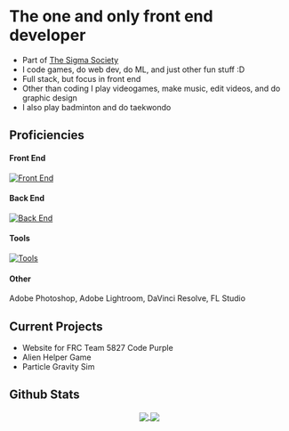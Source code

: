 # The one and only front end developer

- Part of [The Sigma Society](https://github.com/TheSigmaSociety)
- I code games, do web dev, do ML, and just other fun stuff :D
- Full stack, but focus in front end
- Other than coding I play videogames, make music, edit videos, and do graphic design
- I also play badminton and do taekwondo

## Proficiencies
#### Front End
[![Front End](https://skillicons.dev/icons?i=html,css,js,react,tailwind,nextjs,md,figma)](https://skillicons.dev)

#### Back End
[![Back End](https://skillicons.dev/icons?i=py,cs,java,fastapi)](https://skillicons.dev)

#### Tools
[![Tools](https://skillicons.dev/icons?i=github,git,vscode,visualstudio,eclipse,unity,npm,vercel)](https://skillicons.dev)

#### Other
Adobe Photoshop, Adobe Lightroom, DaVinci Resolve, FL Studio

## Current Projects
- Website for FRC Team 5827 Code Purple
- Alien Helper Game
- Particle Gravity Sim

## Github Stats

<p align="center">
  <a href="https://github.com/anuraghazra/github-readme-stats" align="center">
    <img align="center" src="https://github-readme-stats.vercel.app/api?username=TejasDoesStuff&show_icons=true&include_all_commits=true&theme=ambient_gradient&hide_border=true"/>
  </a>
  <a href="https://github.com/anuraghazra/github-readme-stats" align="center">
    <img align="center" src="https://github-readme-stats.vercel.app/api/top-langs/?username=TejasDoesStuff&layout=compact&theme=ambient_gradient&hide_border=true"/>
  </a>
</p>

<!--
**SanixWheee/SanixWheee** is a ✨ _special_ ✨ repository because its `README.md` (this file) appears on your GitHub profile.

Here are some ideas to get you started:

- 🔭 I’m currently working on ...
- 🌱 I’m currently learning ...
- 👯 I’m looking to collaborate on ...
- 🤔 I’m looking for help with ...
- 💬 Ask me about ...
- 📫 How to reach me: ...
- 😄 Pronouns: ...
- ⚡ Fun fact: ...
-->

